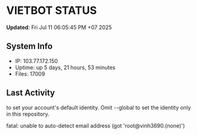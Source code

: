 # VIETBOT STATUS
**Updated**: Fri Jul 11 06:05:45 PM +07 2025

## System Info
- IP: 103.77.172.150
- Uptime: up 5 days, 21 hours, 53 minutes
- Files: 17009

## Last Activity

to set your account's default identity.
Omit --global to set the identity only in this repository.

fatal: unable to auto-detect email address (got 'root@vinh3690.(none)')
